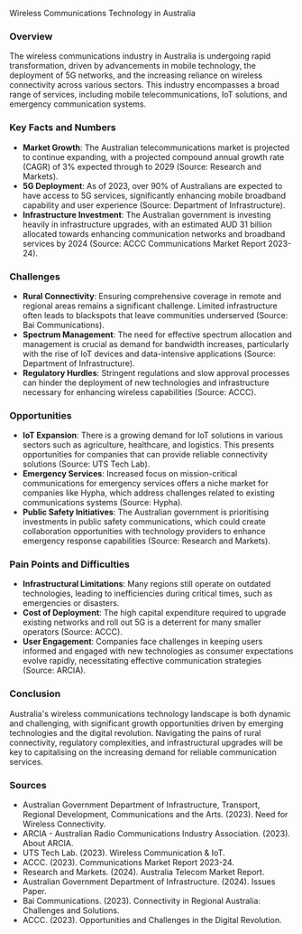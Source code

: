 
Wireless Communications Technology in Australia

### **Overview**
The wireless communications industry in Australia is undergoing rapid transformation, driven by advancements in mobile technology, the deployment of 5G networks, and the increasing reliance on wireless connectivity across various sectors. This industry encompasses a broad range of services, including mobile telecommunications, IoT solutions, and emergency communication systems.

### **Key Facts and Numbers**
- **Market Growth**: The Australian telecommunications market is projected to continue expanding, with a projected compound annual growth rate (CAGR) of 3% expected through to 2029 (Source: Research and Markets).
- **5G Deployment**: As of 2023, over 90% of Australians are expected to have access to 5G services, significantly enhancing mobile broadband capability and user experience (Source: Department of Infrastructure).
- **Infrastructure Investment**: The Australian government is investing heavily in infrastructure upgrades, with an estimated AUD 31 billion allocated towards enhancing communication networks and broadband services by 2024 (Source: ACCC Communications Market Report 2023-24).

### **Challenges**
- **Rural Connectivity**: Ensuring comprehensive coverage in remote and regional areas remains a significant challenge. Limited infrastructure often leads to blackspots that leave communities underserved (Source: Bai Communications).
- **Spectrum Management**: The need for effective spectrum allocation and management is crucial as demand for bandwidth increases, particularly with the rise of IoT devices and data-intensive applications (Source: Department of Infrastructure).
- **Regulatory Hurdles**: Stringent regulations and slow approval processes can hinder the deployment of new technologies and infrastructure necessary for enhancing wireless capabilities (Source: ACCC).


### **Opportunities**
- **IoT Expansion**: There is a growing demand for IoT solutions in various sectors such as agriculture, healthcare, and logistics. This presents opportunities for companies that can provide reliable connectivity solutions (Source: UTS Tech Lab).
- **Emergency Services**: Increased focus on mission-critical communications for emergency services offers a niche market for companies like Hypha, which address challenges related to existing communications systems (Source: Hypha).
- **Public Safety Initiatives**: The Australian government is prioritising investments in public safety communications, which could create collaboration opportunities with technology providers to enhance emergency response capabilities (Source: Research and Markets).


### **Pain Points and Difficulties**
- **Infrastructural Limitations**: Many regions still operate on outdated technologies, leading to inefficiencies during critical times, such as emergencies or disasters.
- **Cost of Deployment**: The high capital expenditure required to upgrade existing networks and roll out 5G is a deterrent for many smaller operators (Source: ACCC).
- **User Engagement**: Companies face challenges in keeping users informed and engaged with new technologies as consumer expectations evolve rapidly, necessitating effective communication strategies (Source: ARCIA).


### **Conclusion**
Australia's wireless communications technology landscape is both dynamic and challenging, with significant growth opportunities driven by emerging technologies and the digital revolution. Navigating the pains of rural connectivity, regulatory complexities, and infrastructural upgrades will be key to capitalising on the increasing demand for reliable communication services.


### **Sources**
- Australian Government Department of Infrastructure, Transport, Regional Development, Communications and the Arts. (2023). Need for Wireless Connectivity.
- ARCIA - Australian Radio Communications Industry Association. (2023). About ARCIA.
- UTS Tech Lab. (2023). Wireless Communication & IoT.
- ACCC. (2023). Communications Market Report 2023-24.
- Research and Markets. (2024). Australia Telecom Market Report.
- Australian Government Department of Infrastructure. (2024). Issues Paper.
- Bai Communications. (2023). Connectivity in Regional Australia: Challenges and Solutions.
- ACCC. (2023). Opportunities and Challenges in the Digital Revolution.